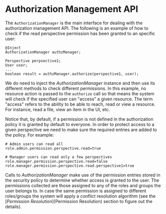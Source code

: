 # Authorization Management API

The `AuthorizationManager` is the main interface for dealing with the authorization management API. The following is an example of how to check if the read perspective permission has been granted to an specific user:

```
@Inject
AuthorizationManager authzManager;

Perspective perpsective1;
User user;
...
boolean result = authzManager.authorize(perspective1, user);
```

We do need to inject the _AuthorizationManager_ instance and then use its different methods to check different permissions. In this example, no resource action is passed to the `authorize` call so that means the system will check if the specified user can "access" a given resource. The term "access" refers to the ability to be able to reach, read or view a resource. For instance, read a file, view an item in the UI, etc.

Notice that, by default, if a permission is not defined in the authorization policy it is granted by default to everyone. In order to protect access to a given perspective we need to make sure the required entries are added to the policy. For example:

```
# Admin users can read all
role.admin.permission.perspective.read=true

# Manager users can read only a few perspectives
role.manager.permission.perspective.read=false
role.manager.permission.perspective.read.perspective1=true
```

Calls to _AuthorizationManager_ make use of the permission entries stored in the security policy to determine whether access is granted to the user. The permissions collected are those assigned to any of the roles and groups the user belongs to. In case the same permission is assigned to different roles/groups the system will apply a conflict resolution algorithm (see the [_Permission Resolution_](Permission Resolution) section to figure out the details).


